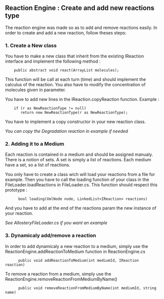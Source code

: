 

## Reaction Engine : Create and add new reactions type


The reaction engine was made so as to add and remove reactions easily.
In order to create and add a new reaction, follow theses steps:


### 1. Create a New class


You have to make a new class that inherit from the existing IReaction
interface and implement the following method :


	    public abstract void react(ArrayList molecules);

This function will be call at each turn (time) and should implement the calculus
of the reaction. You also have to modify the concentration of molecules given in
parameter.

You have to add new lines in the IReaction.copyReaction function.
Example :


	    if (r as NewReactionType != null)
	       return new NewReactionType(r as NewReactionType);


You have to implement a copy constructor in your new reaction class.

*You can copy the Degradation reaction in example if needed*


### 2. Adding it to a Medium

Each reaction is contained in a medium and should be assigned manualy.
There is a notion of sets. A set is simply a list of reactions.
Each medium have a set, so a list of reactions.

You only have to create a class wich will load your reactions from a file for example.
Then you have to call the loading function of your class in the FileLoader.loadReactions
in FileLoader.cs. This function should respect this prototype :

   		  bool loading(XmlNode node, LinkedList<IReaction> reactions)

And you have to add at the end of the reactions param the new instance of your reaction.

*See AllosteryFileLoader.cs if you want an example*


### 3. Dynamicaly add/remove a reaction

In order to add dynamicaly a new reaction to a medium, simply use the ReactionEngine.addReactionToMedium
function in ReactionEngine.cs


	      public void addReactionToMedium(int mediumId, IReaction reaction)

To remove a reaction from a medium, simply use the ReactionEngine.removeReactionFromMediumByName()

   	      public void removeReactionFromMediumByName(int mediumId, string name)
